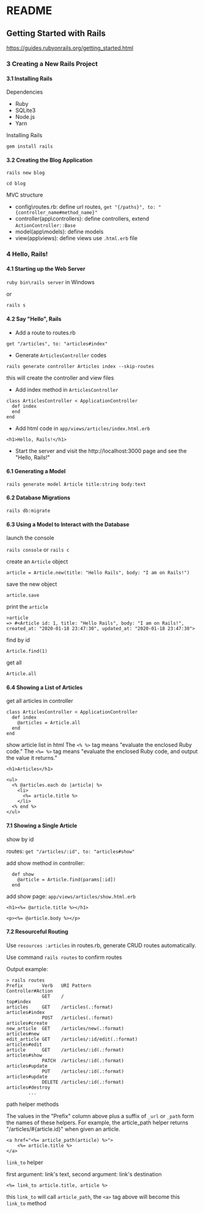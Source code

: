 # README

## Getting Started with Rails

https://guides.rubyonrails.org/getting_started.html

### 3 Creating a New Rails Project

#### 3.1 Installing Rails

Dependencies

- Ruby
- SQLite3
- Node.js
- Yarn

Installing Rails

`gem install rails`

#### 3.2 Creating the Blog Application

`rails new blog`

`cd blog`

MVC structure

- config\routes.rb: define url routes, `get "{/paths}", to: "{controller_name#method_name}"`
- controller(app\controllers): define controllers, extend `ActionController::Base`
- model(app\models): define models
- view(app\views): define views use `.html.erb` file

### 4 Hello, Rails!

#### 4.1 Starting up the Web Server

`ruby bin\rails server` in Windows

or

`rails s`

#### 4.2 Say "Hello", Rails

- Add a route to routes.rb

`get "/articles", to: "articles#index"`

- Generate `ArticlesController` codes

`rails generate controller Articles index --skip-routes`

this will create the controller and view files

- Add index method in `ArticlesController`

```
class ArticlesController < ApplicationController
  def index
  end
end
```

- Add html code in `app/views/articles/index.html.erb`

`<h1>Hello, Rails!</h1>`

- Start the server and visit the http://localhost:3000 page and see the "Hello, Rails!"

#### 6.1 Generating a Model

`rails generate model Article title:string body:text`

#### 6.2 Database Migrations

`rails db:migrate`

#### 6.3 Using a Model to Interact with the Database

launch the console

`rails console` or `rails c`

create an `Article` object

`article = Article.new(title: "Hello Rails", body: "I am on Rails!")`

save the new object

`article.save`

print the `article`

```
>article
=> #<Article id: 1, title: "Hello Rails", body: "I am on Rails!", created_at: "2020-01-18 23:47:30", updated_at: "2020-01-18 23:47:30">
```

find by id

`Article.find(1)`

get all

`Article.all`

#### 6.4 Showing a List of Articles

get all articles in controller

```
class ArticlesController < ApplicationController
  def index
    @articles = Article.all
  end
end
```

show article list in html
The `<% %>` tag means "evaluate the enclosed Ruby code."
The `<%= %>` tag means "evaluate the enclosed Ruby code, and output the value it returns."

```
<h1>Articles</h1>

<ul>
  <% @articles.each do |article| %>
    <li>
      <%= article.title %>
    </li>
  <% end %>
</ul>
```

#### 7.1 Showing a Single Article

show by id

routes: `get "/articles/:id", to: "articles#show"`

add show method in controller:

```
  def show
    @article = Article.find(params[:id])
  end
```

add show page: `app/views/articles/show.html.erb`

```
<h1><%= @article.title %></h1>

<p><%= @article.body %></p>
```

#### 7.2 Resourceful Routing

Use `resources :articles` in routes.rb, generate CRUD routes automatically.

Use command `rails routes` to confirm routes

Output example:

```
> rails routes
Prefix       Verb   URI Pattern                                   Controller#Action
             GET    /                                             top#index
articles     GET    /articles(.:format)                           articles#index
             POST   /articles(.:format)                           articles#create
new_article  GET    /articles/new(.:format)                       articles#new
edit_article GET    /articles/:id/edit(.:format)                  articles#edit
article      GET    /articles/:id(.:format)                       articles#show
             PATCH  /articles/:id(.:format)                       articles#update
             PUT    /articles/:id(.:format)                       articles#update
             DELETE /articles/:id(.:format)                       articles#destroy
        ...
```

path helper methods

The values in the "Prefix" column above plus a suffix of `_url` or `_path` form the names of these helpers. For example, the article_path helper returns "/articles/#{article.id}" when given an article.

```
<a href="<%= article_path(article) %>">
    <%= article.title %>
</a>
```

`link_to` helper

first argument: link's text, second argument: link's destination

`<%= link_to article.title, article %>`

this `link_to` will call `article_path`, the `<a>` tag above will become this `link_to` method
